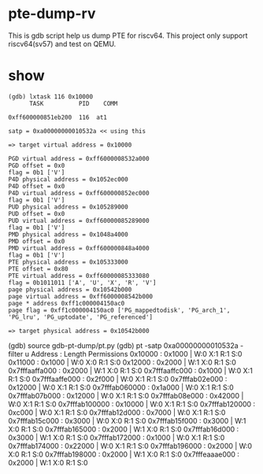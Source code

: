 # pte-dump-rv
This is gdb script help us dump PTE for riscv64.
This project only support riscv64(sv57) and test on QEMU.

# show 
    (gdb) lxtask 116 0x10000
          TASK          PID    COMM

    0xff600000851eb200  116  at1

    satp = 0xa00000000010532a << using this

    => target virtual address = 0x10000

    PGD virtual address = 0xff6000008532a000
    PGD offset = 0x0
    flag = 0b1 ['V']
    P4D physical address = 0x1052ec000
    P4D offset = 0x0
    P4D virtual address = 0xff600000852ec000
    flag = 0b1 ['V']
    PUD physical address = 0x105289000
    PUD offset = 0x0
    PUD virtual address = 0xff60000085289000
    flag = 0b1 ['V']
    PMD physical address = 0x1048a4000
    PMD offset = 0x0
    PMD virtual address = 0xff600000848a4000
    flag = 0b1 ['V']
    PTE physical address = 0x105333000
    PTE offset = 0x80
    PTE virtual address = 0xff60000085333080
    flag = 0b1011011 ['A', 'U', 'X', 'R', 'V']
    page physical address = 0x10542b000
    page virtual address = 0xff6000008542b000
    page * address 0xff1c000004150ac0
    page flag = 0xff1c000004150ac0 ['PG_mappedtodisk', 'PG_arch_1', 'PG_lru', 'PG_uptodate', 'PG_referenced']

    => target physical address = 0x10542b000

(gdb) source gdb-pt-dump/pt.py
(gdb) pt -satp 0xa00000000010532a -filter u
         Address :  Length   Permissions
         0x10000 :  0x1000 | W:0 X:1 R:1 S:0
         0x11000 :  0x1000 | W:0 X:0 R:1 S:0
         0x12000 :  0x2000 | W:1 X:0 R:1 S:0
  0x7fffaaffa000 :  0x2000 | W:1 X:0 R:1 S:0
  0x7fffaaffc000 :  0x1000 | W:0 X:1 R:1 S:0
  0x7fffaaffe000 : 0x2f000 | W:0 X:1 R:1 S:0
  0x7fffab02e000 : 0x12000 | W:0 X:1 R:1 S:0
  0x7fffab060000 : 0x1a000 | W:0 X:1 R:1 S:0
  0x7fffab07b000 : 0x12000 | W:0 X:1 R:1 S:0
  0x7fffab08e000 : 0x42000 | W:0 X:1 R:1 S:0
  0x7fffab100000 : 0x10000 | W:0 X:1 R:1 S:0
  0x7fffab120000 :  0xc000 | W:0 X:1 R:1 S:0
  0x7fffab12d000 :  0x7000 | W:0 X:1 R:1 S:0
  0x7fffab15c000 :  0x3000 | W:0 X:0 R:1 S:0
  0x7fffab15f000 :  0x3000 | W:1 X:0 R:1 S:0
  0x7fffab165000 :  0x2000 | W:1 X:0 R:1 S:0
  0x7fffab16d000 :  0x3000 | W:1 X:0 R:1 S:0
  0x7fffab172000 :  0x1000 | W:0 X:1 R:1 S:0
  0x7fffab174000 : 0x22000 | W:0 X:1 R:1 S:0
  0x7fffab196000 :  0x2000 | W:0 X:0 R:1 S:0
  0x7fffab198000 :  0x2000 | W:1 X:0 R:1 S:0
  0x7fffeaaae000 :  0x2000 | W:1 X:0 R:1 S:0
